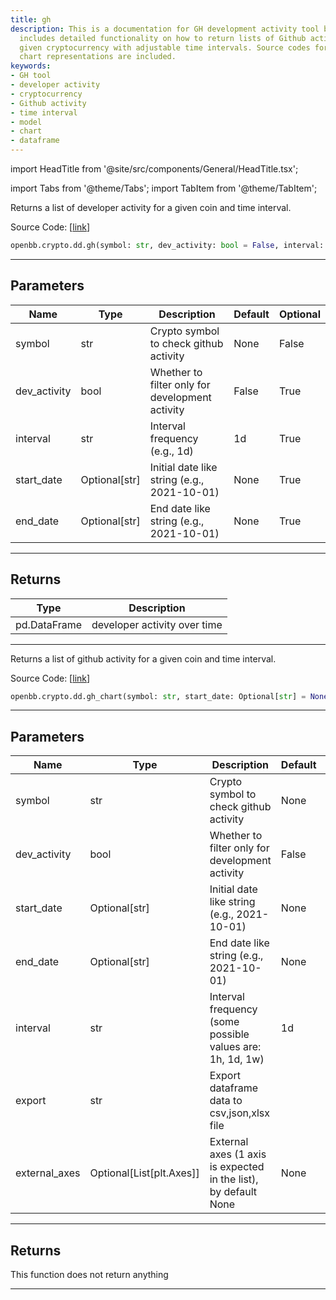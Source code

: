 ```yaml
---
title: gh
description: This is a documentation for GH development activity tool by OpenBB which
  includes detailed functionality on how to return lists of Github activity for a
  given cryptocurrency with adjustable time intervals. Source codes for model and
  chart representations are included.
keywords:
- GH tool
- developer activity
- cryptocurrency
- Github activity
- time interval
- model
- chart
- dataframe
---
```


import HeadTitle from '@site/src/components/General/HeadTitle.tsx';

<HeadTitle title="crypto.dd.gh - Reference | OpenBB SDK Docs" />

import Tabs from '@theme/Tabs';
import TabItem from '@theme/TabItem';

<Tabs>
<TabItem value="model" label="Model" default>

Returns  a list of developer activity for a given coin and time interval.

Source Code: [[link](https://github.com/OpenBB-finance/OpenBBTerminal/tree/main/openbb_terminal/cryptocurrency/due_diligence/santiment_model.py#L29)]

```python
openbb.crypto.dd.gh(symbol: str, dev_activity: bool = False, interval: str = "1d", start_date: Optional[str] = None, end_date: Optional[str] = None)
```

---

## Parameters

| Name | Type | Description | Default | Optional |
| ---- | ---- | ----------- | ------- | -------- |
| symbol | str | Crypto symbol to check github activity | None | False |
| dev_activity | bool | Whether to filter only for development activity | False | True |
| interval | str | Interval frequency (e.g., 1d) | 1d | True |
| start_date | Optional[str] | Initial date like string (e.g., 2021-10-01) | None | True |
| end_date | Optional[str] | End date like string (e.g., 2021-10-01) | None | True |


---

## Returns

| Type | Description |
| ---- | ----------- |
| pd.DataFrame | developer activity over time |
---

</TabItem>
<TabItem value="view" label="Chart">

Returns a list of github activity for a given coin and time interval.

Source Code: [[link](https://github.com/OpenBB-finance/OpenBBTerminal/tree/main/openbb_terminal/cryptocurrency/due_diligence/santiment_view.py#L25)]

```python
openbb.crypto.dd.gh_chart(symbol: str, start_date: Optional[str] = None, dev_activity: bool = False, end_date: Optional[str] = None, interval: str = "1d", export: str = "", external_axes: Optional[List[matplotlib.axes._axes.Axes]] = None)
```

---

## Parameters

| Name | Type | Description | Default | Optional |
| ---- | ---- | ----------- | ------- | -------- |
| symbol | str | Crypto symbol to check github activity | None | False |
| dev_activity | bool | Whether to filter only for development activity | False | True |
| start_date | Optional[str] | Initial date like string (e.g., 2021-10-01) | None | True |
| end_date | Optional[str] | End date like string (e.g., 2021-10-01) | None | True |
| interval | str | Interval frequency (some possible values are: 1h, 1d, 1w) | 1d | True |
| export | str | Export dataframe data to csv,json,xlsx file |  | True |
| external_axes | Optional[List[plt.Axes]] | External axes (1 axis is expected in the list), by default None | None | True |


---

## Returns

This function does not return anything

---

</TabItem>
</Tabs>
